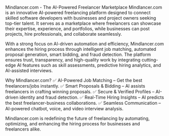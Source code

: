 Mindlancer.com - The AI-Powered Freelancer Marketplace
Mindlancer.com is an innovative AI-powered freelancing platform designed to connect skilled software developers with businesses and project owners seeking top-tier talent. It serves as a marketplace where freelancers can showcase their expertise, experience, and portfolios, while businesses can post projects, hire professionals, and collaborate seamlessly.

With a strong focus on AI-driven automation and efficiency, Mindlancer.com enhances the hiring process through intelligent job matching, automated proposal generation, smart bidding, and fraud detection. The platform ensures trust, transparency, and high-quality work by integrating cutting-edge AI features such as skill assessments, predictive hiring analytics, and AI-assisted interviews.

Why Mindlancer.com?
✅ AI-Powered Job Matching – Get the best freelancers/jobs instantly.
✅ Smart Proposals & Bidding – AI assists freelancers in crafting winning proposals.
✅ Secure & Verified Profiles – AI-driven identity and fraud detection.
✅ Real-Time Hiring Insights – AI predicts the best freelancer-business collaborations.
✅ Seamless Communication – AI-powered chatbot, voice, and video interview analysis.

Mindlancer.com is redefining the future of freelancing by automating, optimizing, and enhancing the hiring process for businesses and freelancers alike.
